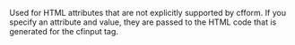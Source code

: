 Used for HTML attributes that are not explicitly supported by cfform. If you specify an
attribute and value, they are passed to the HTML code that is generated for the cfinput tag.
